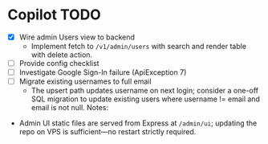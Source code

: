 # Copilot TODO

- [x] Wire admin Users view to backend
	- Implement fetch to `/v1/admin/users` with search and render table with delete action.
- [ ] Provide config checklist
- [ ] Investigate Google Sign-In failure (ApiException 7)
- [ ] Migrate existing usernames to full email
	- The upsert path updates username on next login; consider a one-off SQL migration to update existing users where username != email and email is not null.
Notes:
- Admin UI static files are served from Express at `/admin/ui`; updating the repo on VPS is sufficient—no restart strictly required.
